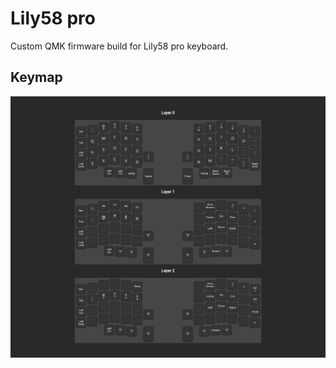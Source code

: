 # Lily58 pro
Custom QMK firmware build for Lily58 pro keyboard.

## Keymap
![Image](lily58-keymap-miken.png)
